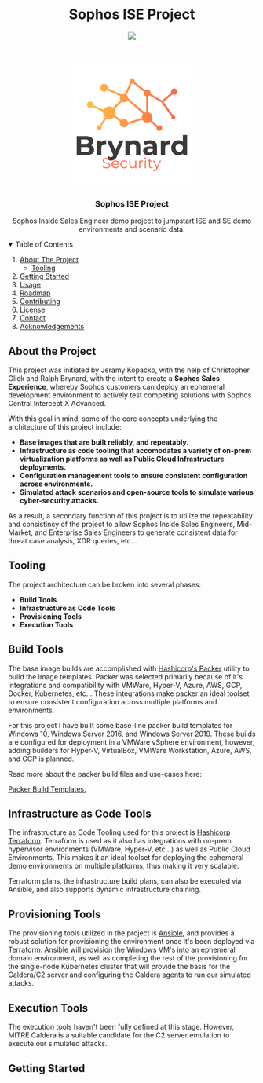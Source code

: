 <div class="header">
    <h1 align="center">Sophos ISE Project</h1>
    <p align="center">
    <img src="https://img.shields.io/badge/made%20by-RalphBrynard-blue">
</div>
<!-- logo -->
</br>
<p align="center">
    <a href="https://github.com/BrynardSecurity/Sophos-ISE-Project">
        <img src="images/logo.png" alt="logo" width="250" height="250">
    </a>
    <h3 align="center">Sophos ISE Project</h3>
    <p align="center">
        Sophos Inside Sales Engineer demo project to jumpstart ISE and SE demo environments and scenario data.
    </p>
</p>
<!-- table of contents -->
<details open="open">
    <summary>Table of Contents</summary>
        <ol>
            <li><a href="#about-the-project">About The Project</a>
                <ul>
                <li><a href="#tooling">Tooling
                </ul>
            <li><a href="#getting-started">Getting Started</a>
            <li><a href="#usage">Usage</a>
            <li><a href="#roadmap">Roadmap</a>
            <li><a href="#contributing">Contributing</a>
            <li><a href="#license">License</a>
            <li><a href="#contact">Contact</a>
            <li><a href="#acknowledgements">Acknowledgements</a>
            </li>
        </ol>
</details>

<!-- about the project -->
## About the Project

This project was initiated by Jeramy Kopacko, with the help of Christopher Glick and Ralph Brynard, with the intent to create a <strong>Sophos Sales Experience</strong>, whereby Sophos customers can deploy an ephemeral development environment to actively test competing solutions with Sophos Central Intercept X Advanced. 

With this goal in mind, some of the core concepts underlying the architecture of this project include:

<ul>
    <li><strong> Base images that are built reliably, and repeatably.</strong>
    <li><strong> Infrastructure as code tooling that accomodates a variety of on-prem virtualization platforms as well as Public Cloud Infrastructure deployments.</strong>
    <li><strong> Configuration management tools to ensure consistent configuration across environments.</strong>
    <li><strong> Simulated attack scenarios and open-source tools to simulate various cyber-security attacks.</strong>
</ul>

As a result, a secondary function of this project is to utilize the repeatability and consistincy of the project to allow Sophos Inside Sales Engineers, Mid-Market, and Enterprise Sales Engineers to generate consistent data for threat case analysis, XDR queries, etc...


## Tooling

The project architecture can be broken into several phases:
<ul>
    <li><strong>Build Tools</strong>
    <li><strong>Infrastructure as Code Tools</strong>
    <li><strong>Provisioning Tools</strong>
    <li><strong>Execution Tools</strong>
</ul>

<h2 align="left">Build Tools</h2>
<p align="left">
The base image builds are accomplished with <a href="https://www.packer.io/">Hashicorp's Packer</a> utility to build the image templates. Packer was selected primarily because of it's integrations and compatibility with VMWare, Hyper-V, Azure, AWS, GCP, Docker, Kubernetes, etc... These integrations make packer an ideal toolset to ensure consistent configuration across multiple platforms and environments. 
</p>
<p align="left">
For this project I have built some base-line packer build templates for Windows 10, Windows Server 2016, and Windows Server 2019. These builds are configured for deployment in a VMWare vSphere environment, however, adding builders for Hyper-V, VirtualBox, VMWare Workstation, Azure, AWS, and GCP is planned.
</p>
<p align="left">
Read more about the packer build files and use-cases here:

<a href="packer/PACKER.md">Packer Build Templates.</a>
</p>

<h2 align="left">Infrastructure as Code Tools</h2>
<p align="left">
The infrastructure as Code Tooling used for this project is <a href="https://www.terraform.io/">Hashicorp Terraform</a>. Terraform is used as it also has integrations with on-prem hypervisor environments (VMWare, Hyper-V, etc...) as well as Public Cloud Environments. This makes it an ideal toolset for deploying the ephemeral demo environments on multiple platforms, thus making it very scalable.
</p>
<p align="left">
Terraform plans, the infrastructure build plans, can also be executed via Ansible, and also supports dynamic infrastructure chaining. 
</p>

<h2 align="left">Provisioning Tools</h2>
<p align="left">
The provisioning tools utilized in the project is <a href="https://www.ansible.com/"> Ansible</a>, and provides a robust solution for provisioning the environment once it's been deployed via Terraform. Ansible will provision the Windows VM's into an ephemeral domain environment, as well as completing the rest of the provisioning for the single-node Kubernetes cluster that will provide the basis for the Caldera/C2 server and configuring the Caldera agents to run our simulated attacks.
</p>

<h2 align="left">Execution Tools</h2>
<p align="left">
The execution tools haven't been fully defined at this stage. However, MITRE Caldera is a suitable candidate for the C2 server emulation to execute our simulated attacks. 
</p>

## Getting Started
